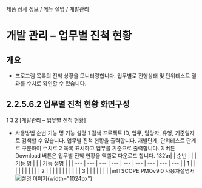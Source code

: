 <!--breadcrumb:제품 상세 정보 / 메뉴 설명 / 개발관리--><span class="md-breadcrumb">제품 상세 정보 / 메뉴 설명 / 개발관리</span>
# 개발 관리 – 업무별 진척 현황
<!--5th-h2-toc-->
## 개요

- 프로그램 목록의 진척 상황을 모니터링합니다. 업무별로 진행상태 및 단위테스트 결과를 수치로 확인할 수 있습니다.
## 2.2.5.6.2 업무별 진척 현황 화면구성
1
3
2
[개발관리 – 업무별 진척 현황]
- 사용방법
순번 기능 명 기능 설명
1 검색 프로젝트 ID, 업무, 담당자, 유형, 기준일자로 검색할 수 있습니다.
업무별 진척 현황을 출력합니다. 개발단계, 단위테스트 단계로 구분하여 수치로
2 목록
표시하고 업무를 기준으로 출력합니다.
3 버튼 Download 버튼은 업무별 진척 현황을 엑셀로 다운로드 합니다.
132\n|  | 순번 |  |  | 기능 명 |  |  | 기능 설명 |  |
| --- | --- | --- | --- | --- | --- | --- | --- | --- |
| 1 |  |  |  |  |  |  |  |  |
| 2 |  |  |  |  |  |  |  |  |
|  | 3 |  |  |  |  |  |  |  |\nITSCOPE PMOv9.0 사용자설명서
![설명 이미지](/02_outputs/manual_images/2.2.5.6.2.png){width="1024px"}
